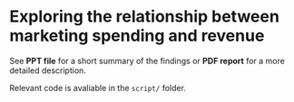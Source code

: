 # Exploring the relationship between marketing spending and revenue


See **PPT file** for a short summary of the findings or **PDF report** for a more detailed description.

Relevant code is avaliable in the `script/` folder.